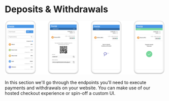 # Deposits & Withdrawals

![A typical deposit lifecycle from the POV of the end-user](../../.gitbook/assets/component-75.png)

In this section we'll go through the endpoints you'll need to execute payments and withdrawals on your website. You can make use of our hosted checkout experience or spin-off a custom UI.

